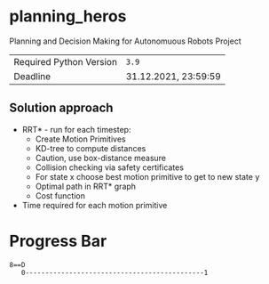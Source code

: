 planning_heros
==============
Planning and Decision Making for Autonomuous Robots Project


|                         |                      |
| ----------------------- |----------------------|
| Required Python Version | `3.9`                |
| Deadline                | 31.12.2021, 23:59:59 |



Solution approach
-----------------
- RRT* - run for each timestep:
  - Create Motion Primitives 
  - KD-tree to compute distances
  - Caution, use box-distance measure
  - Collision checking via safety certificates
  - For state x choose best motion primitive to get to new state y
  - Optimal path in RRT* graph
  - Cost function
- Time required for each motion primitive




Progress Bar
=========

```
8==D
   0---------------------------------------------1
``` 
